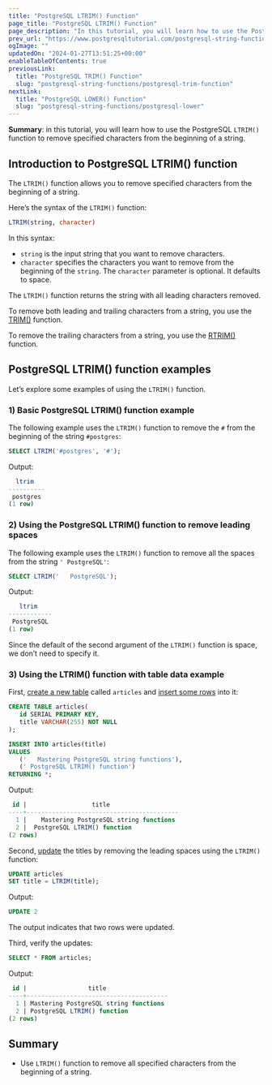 ```yaml
---
title: "PostgreSQL LTRIM() Function"
page_title: "PostgreSQL LTRIM() Function"
page_description: "In this tutorial, you will learn how to use the PostgreSQL LTRIM() function to remove specified characters from the beginning of a string."
prev_url: "https://www.postgresqltutorial.com/postgresql-string-functions/postgresql-ltrim/"
ogImage: ""
updatedOn: "2024-01-27T13:51:25+00:00"
enableTableOfContents: true
previousLink: 
  title: "PostgreSQL TRIM() Function"
  slug: "postgresql-string-functions/postgresql-trim-function"
nextLink: 
  title: "PostgreSQL LOWER() Function"
  slug: "postgresql-string-functions/postgresql-lower"
---
```





**Summary**: in this tutorial, you will learn how to use the PostgreSQL `LTRIM()` function to remove specified characters from the beginning of a string.


## Introduction to PostgreSQL LTRIM() function

The `LTRIM()` function allows you to remove specified characters from the beginning of a string.

Here’s the syntax of the `LTRIM()` function:


```sql
LTRIM(string, character)
```
In this syntax:

* `string` is the input string that you want to remove characters.
* `character` specifies the characters you want to remove from the beginning of the `string`. The `character` parameter is optional. It defaults to space.

The `LTRIM()` function returns the string with all leading characters removed.

To remove both leading and trailing characters from a string, you use the [TRIM()](postgresql-trim-function) function.

To remove the trailing characters from a string, you use the [RTRIM()](postgresql-rtrim) function.


## PostgreSQL LTRIM() function examples

Let’s explore some examples of using the `LTRIM()` function.


### 1\) Basic PostgreSQL LTRIM() function example

The following example uses the `LTRIM()` function to remove the `#` from the beginning of the string `#postgres`:


```sql
SELECT LTRIM('#postgres', '#');
```
Output:


```sql
  ltrim
----------
 postgres
(1 row)
```

### 2\) Using the PostgreSQL LTRIM() function to remove leading spaces

The following example uses the `LTRIM()` function to remove all the spaces from the string `' PostgreSQL'`:


```sql
SELECT LTRIM('   PostgreSQL');
```
Output:


```sql
   ltrim
------------
 PostgreSQL
(1 row)
```
Since the default of the second argument of the `LTRIM()` function is space, we don’t need to specify it.


### 3\) Using the LTRIM() function with table data example

First, [create a new table](../postgresql-tutorial/postgresql-create-table) called `articles` and [insert some rows](../postgresql-tutorial/postgresql-insert-multiple-rows) into it:


```sql
CREATE TABLE articles(
   id SERIAL PRIMARY KEY,
   title VARCHAR(255) NOT NULL
);

INSERT INTO articles(title)
VALUES
   ('   Mastering PostgreSQL string functions'),
   (' PostgreSQL LTRIM() function')
RETURNING *;
```
Output:


```sql
 id |                  title
----+------------------------------------------
  1 |    Mastering PostgreSQL string functions
  2 |  PostgreSQL LTRIM() function
(2 rows)
```
Second, [update](../postgresql-tutorial/postgresql-update) the titles by removing the leading spaces using the `LTRIM()` function:


```sql
UPDATE articles
SET title = LTRIM(title);
```
Output:


```sql
UPDATE 2
```
The output indicates that two rows were updated.

Third, verify the updates:


```sql
SELECT * FROM articles;
```
Output:


```sql
 id |                 title
----+---------------------------------------
  1 | Mastering PostgreSQL string functions
  2 | PostgreSQL LTRIM() function
(2 rows)
```

## Summary

* Use `LTRIM()` function to remove all specified characters from the beginning of a string.

